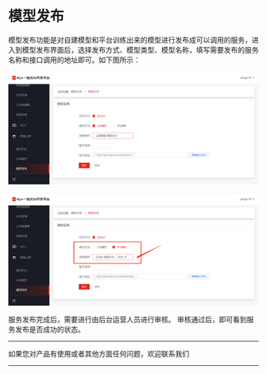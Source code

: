 # 模型发布

模型发布功能是对自建模型和平台训练出来的模型进行发布成可以调用的服务，进入到模型发布界面后，选择发布方式、模型类型、模型名称，填写需要发布的服务名称和接口调用的地址即可。如下图所示：

![模型发布](../../../../../image/AI-and-Machine-Learning/NeuFoundry/images/model/model-005.png)

![模型发布](../../../../../image/AI-and-Machine-Learning/NeuFoundry/images/model/model-006.png)
 
服务发布完成后，需要进行由后台运营人员进行审核。
审核通过后，即可看到服务发布是否成功的状态。


---

如果您对产品有使用或者其他方面任何问题，欢迎联系我们

---
